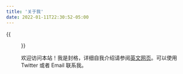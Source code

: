 ```yaml
---
title: '关于我'
date: 2022-01-11T22:30:52-05:00
---
```


{{<figure src="./gefeng.jpg">}}

欢迎访问本站！我是封格，详细自我介绍请参阅[英文网页](/about/)。可以使用 Twitter 或者 Email 联系我。
